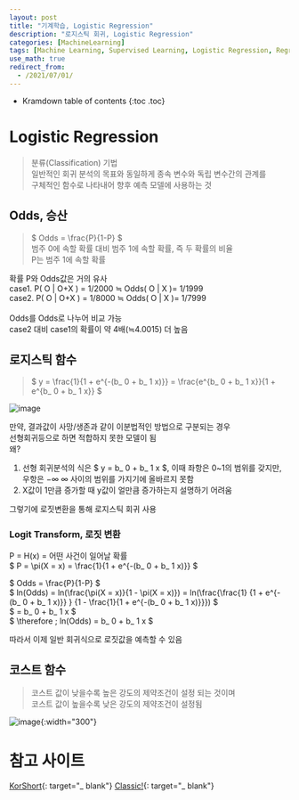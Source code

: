 ```yaml
---
layout: post
title: "기계학습, Logistic Regression"
description: "로지스틱 회귀, Logistic Regression"
categories: [MachineLearning]
tags: [Machine Learning, Supervised Learning, Logistic Regression, Regression]
use_math: true
redirect_from:
  - /2021/07/01/
---
```


* Kramdown table of contents
{:toc .toc}


# Logistic Regression     
> 분류(Classification) 기법    
> 일반적인 회귀 분석의 목표와 동일하게 종속 변수와 독립 변수간의 관계를     
> 구체적인 함수로 나타내어 향후 예측 모델에 사용하는 것

## Odds, 승산    
> $ Odds = \frac{P}{1-P} $    
> 범주 0에 속할 확률 대비 범주 1에 속할 확률, 즉 두 확률의 비율     
> P는 범주 1에 속할 확률    

확률 P와 Odds값은 거의 유사     
case1. P( O | O+X ) = 1/2000 ≒ Odds( O | X )= 1/1999     
case2. P( O | O+X ) = 1/8000 ≒ Odds( O | X )= 1/7999  
<br />
Odds를 Odds로 나누어 비교 가능     
case2 대비 case1의 확률이 약 4배(≒4.0015) 더 높음      

## 로지스틱 함수    
>  $ y = \frac{1}{1 + e^{-(b_ 0 + b_ 1 x)}} = \frac{e^{b_ 0 + b_ 1 x}}{1 + e^{b_ 0 + b_ 1 x}} $    

![image](https://user-images.githubusercontent.com/32366711/124351211-fa8e3a80-dc33-11eb-8652-a461b344542a.png)

만약, 결과값이 사망/생존과 같이 이분법적인 방법으로 구분되는 경우    
선형회귀등으로 하면 적합하지 못한 모델이 됨    
왜?    
1. 선형 회귀분석의 식은 $ y = b_ 0 + b_ 1 x $, 이때 좌항은 0~1의 범위를 갖지만, 우항은 $-\infty ~ \infty$ 사이의 범위를 가지기에 올바르지 못함
2. X값이 1만큼 증가할 때 y값이 얼만큼 증가하는지 설명하기 어려움    

그렇기에 로짓변환을 통해 로지스틱 회귀 사용     

### Logit Transform, 로짓 변환    
P = H(x) = 어떤 사건이 일어날 확률    
$ P = \pi(X = x) = \frac{1}{1 + e^{-(b_ 0 + b_ 1 x)}} $    

$ Odds = \frac{P}{1-P} $    
$ ln(Odds) = ln(\frac{\pi(X = x)}{1 - \pi(X = x)}) = ln(\frac{\frac{1} {1 + e^{-(b_ 0 + b_ 1 x)}} } {1 - \frac{1}{1 + e^{-(b_ 0 + b_ 1 x)}}}) $    
$ = b_ 0 + b_ 1 x $    
$ \therefore \; ln(Odds) = b_ 0 + b_ 1 x $     

따라서 이제 일반 회귀식으로 로짓값을 예측할 수 있음      

## 코스트 함수    
> 코스트 값이 낮을수록 높은 강도의 제약조건이 설정 되는 것이며    
> 코스트 값이 높을수록 낮은 강도의 제약조건이 설정됨    

![image](https://user-images.githubusercontent.com/32366711/124740151-7bf80c80-df55-11eb-8ecb-5acc5dc9fab4.png){:width="300"}

# 참고 사이트
[KorShort](https://blog.naver.com/tjqdl2013/220835520162){: target="_ blank"}
[Classic!](https://icefree.tistory.com/entry/%EA%B8%B0%EC%B4%88-%ED%86%B5%EA%B3%84-Odds-Ratio){: target="_ blank"}
